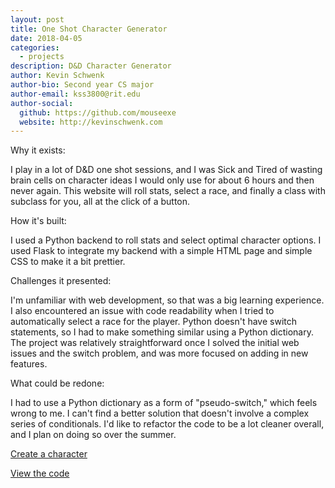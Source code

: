 ```yaml
---
layout: post
title: One Shot Character Generator
date: 2018-04-05
categories:
  - projects
description: D&D Character Generator
author: Kevin Schwenk
author-bio: Second year CS major
author-email: kss3800@rit.edu
author-social:
  github: https://github.com/mouseexe
  website: http://kevinschwenk.com
---
```

Why it exists:

I play in a lot of D&D one shot sessions, and I was Sick and Tired of wasting brain cells on character ideas I would only use for about 6 hours and then never again. This website will roll stats, select a race, and finally a class with subclass for you, all at the click of a button.

How it's built:

I used a Python backend to roll stats and select optimal character options. I used Flask to integrate my backend with a simple HTML page and simple CSS to make it a bit prettier.

Challenges it presented:

I'm unfamiliar with web development, so that was a big learning experience. I also encountered an issue with code readability when I tried to automatically select a race for the player. Python doesn't have switch statements, so I had to make something similar using a Python dictionary. The project was relatively straightforward once I solved the initial web issues and the switch problem, and was more focused on adding in new features.

What could be redone:

I had to use a Python dictionary as a form of "pseudo-switch," which feels wrong to me. I can't find a better solution that doesn't involve a complex series of conditionals. I'd like to refactor the code to be a lot cleaner overall, and I plan on doing so over the summer.

[Create a character](https://charactergen.win)

[View the code](https://github.com/mouseexe/OneShotCharacterGenerator)
